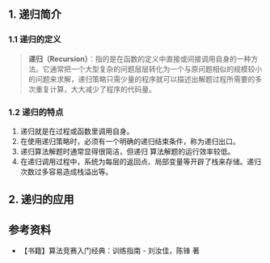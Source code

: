 ## 1. 递归简介

### 1.1 递归的定义

> **递归（Recursion）**：指的是在函数的定义中直接或间接调用自身的一种方法。它通常把一个大型复杂的问题层层转化为一个与原问题相似的规模较小的问题来求解，递归策略只需少量的程序就可以描述出解题过程所需要的多次重复计算，大大减少了程序的代码量。

### 1.2 递归的特点

1. 递归就是在过程或函数里调用自身。
2. 在使用递归策略时，必须有一个明确的递归结束条件，称为递归出口。
3. 递归算法解题时通常显得很简洁，但递归 算法解题的运行效率较低。
4. 在递归调用过程中，系统为每层的返回点、局部变量等开辟了栈来存储。递归次数过多容易造成栈溢出等。

## 2. 递归的应用

## 参考资料

- 【书籍】算法竞赛入门经典：训练指南 - 刘汝佳，陈锋 著